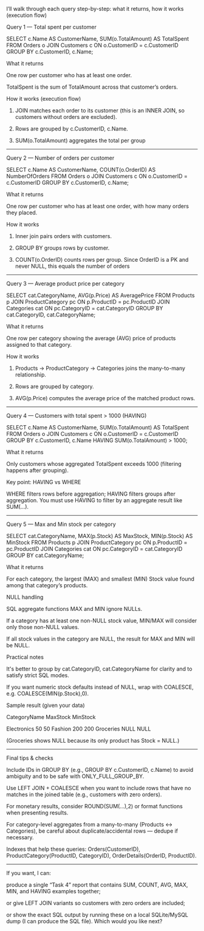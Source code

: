 I’ll walk through each query step-by-step: what it returns, how it works (execution flow)

Query 1 — Total spent per customer

SELECT 
    c.Name AS CustomerName,
    SUM(o.TotalAmount) AS TotalSpent
FROM Orders o
JOIN Customers c ON o.CustomerID = c.CustomerID
GROUP BY c.CustomerID, c.Name;

What it returns

One row per customer who has at least one order.

TotalSpent is the sum of TotalAmount across that customer’s orders.


How it works (execution flow)

1. JOIN matches each order to its customer (this is an INNER JOIN, so customers without orders are excluded).


2. Rows are grouped by c.CustomerID, c.Name.


3. SUM(o.TotalAmount) aggregates the total per group

---

Query 2 — Number of orders per customer

SELECT 
    c.Name AS CustomerName,
    COUNT(o.OrderID) AS NumberOfOrders
FROM Orders o
JOIN Customers c ON o.CustomerID = c.CustomerID
GROUP BY c.CustomerID, c.Name;

What it returns

One row per customer who has at least one order, with how many orders they placed.


How it works

1. Inner join pairs orders with customers.


2. GROUP BY groups rows by customer.


3. COUNT(o.OrderID) counts rows per group. Since OrderID is a PK and never NULL, this equals the number of orders

---

Query 3 — Average product price per category

SELECT 
    cat.CategoryName,
    AVG(p.Price) AS AveragePrice
FROM Products p
JOIN ProductCategory pc ON p.ProductID = pc.ProductID
JOIN Categories cat ON pc.CategoryID = cat.CategoryID
GROUP BY cat.CategoryID, cat.CategoryName;

What it returns

One row per category showing the average (AVG) price of products assigned to that category.


How it works

1. Products → ProductCategory → Categories joins the many-to-many relationship.


2. Rows are grouped by category.


3. AVG(p.Price) computes the average price of the matched product rows.

---

Query 4 — Customers with total spent > 1000 (HAVING)

SELECT 
    c.Name AS CustomerName,
    SUM(o.TotalAmount) AS TotalSpent
FROM Orders o
JOIN Customers c ON o.CustomerID = c.CustomerID
GROUP BY c.CustomerID, c.Name
HAVING SUM(o.TotalAmount) > 1000;

What it returns

Only customers whose aggregated TotalSpent exceeds 1000 (filtering happens after grouping).


Key point: HAVING vs WHERE

WHERE filters rows before aggregation; HAVING filters groups after aggregation. You must use HAVING to filter by an aggregate result like SUM(...).

---

Query 5 — Max and Min stock per category

SELECT 
    cat.CategoryName,
    MAX(p.Stock) AS MaxStock,
    MIN(p.Stock) AS MinStock
FROM Products p
JOIN ProductCategory pc ON p.ProductID = pc.ProductID
JOIN Categories cat ON pc.CategoryID = cat.CategoryID
GROUP BY cat.CategoryName;

What it returns

For each category, the largest (MAX) and smallest (MIN) Stock value found among that category’s products.


NULL handling

SQL aggregate functions MAX and MIN ignore NULLs.

If a category has at least one non-NULL stock value, MIN/MAX will consider only those non-NULL values.

If all stock values in the category are NULL, the result for MAX and MIN will be NULL.



Practical notes

It's better to group by cat.CategoryID, cat.CategoryName for clarity and to satisfy strict SQL modes.

If you want numeric stock defaults instead of NULL, wrap with COALESCE, e.g. COALESCE(MIN(p.Stock),0).


Sample result (given your data)

CategoryName	MaxStock	MinStock

Electronics	50	50
Fashion	200	200
Groceries	NULL	NULL


(Groceries shows NULL because its only product has Stock = NULL.)


---

Final tips & checks

Include IDs in GROUP BY (e.g., GROUP BY c.CustomerID, c.Name) to avoid ambiguity and to be safe with ONLY_FULL_GROUP_BY.

Use LEFT JOIN + COALESCE when you want to include rows that have no matches in the joined table (e.g., customers with zero orders).

For monetary results, consider ROUND(SUM(...),2) or format functions when presenting results.

For category-level aggregates from a many-to-many (Products ↔ Categories), be careful about duplicate/accidental rows — dedupe if necessary.

Indexes that help these queries: Orders(CustomerID), ProductCategory(ProductID, CategoryID), OrderDetails(OrderID, ProductID).



---

If you want, I can:

produce a single “Task 4” report that contains SUM, COUNT, AVG, MAX, MIN, and HAVING examples together;

or give LEFT JOIN variants so customers with zero orders are included;

or show the exact SQL output by running these on a local SQLite/MySQL dump (I can produce the SQL file). Which would you like next?
